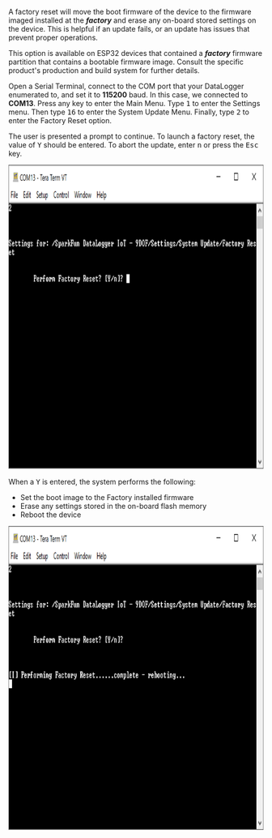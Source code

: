 A factory reset will move the boot firmware of the device to the firmware imaged installed at the ***factory*** and erase any on-board stored settings on the device. This is helpful if an update fails, or an update has issues that prevent proper operations.

This option is available on ESP32 devices that contained a ***factory*** firmware partition that contains a bootable firmware image. Consult the specific product's production and build system for further details.

Open a Serial Terminal, connect to the COM port that your DataLogger enumerated to, and set it to  **115200** baud. In this case, we connected to **COM13**. Press any key to enter the Main Menu. Type <kbd>1</kbd> to enter the Settings menu. Then type <kbd>16</kbd> to enter the System Update Menu. Finally, type <kbd>2</kbd> to enter the Factory Reset option.

The user is presented a prompt to continue. To launch a factory reset, the value of <kbd>Y</kbd> should be entered. To abort the update, enter <kbd>n</kbd> or press the <kbd>Esc</kbd> key.

<div style="text-align: center">
  <a href="../assets/act_sysfirm_reset.png">
  <img src="../assets/act_sysfirm_reset.png" width="600" height="600" alt="Reset Prompt"></a>
</div>

When a <kbd>Y</kbd> is entered, the system performs the following:

* Set the boot image to the Factory installed firmware
* Erase any settings stored in the on-board flash memory
* Reboot the device

<div style="text-align: center">
  <a href="../assets/act_sysfirm_reset_y.png">
  <img src="../assets/act_sysfirm_reset_y.png" width="600" height="600" alt="Reset Reboot"></a>
</div>
